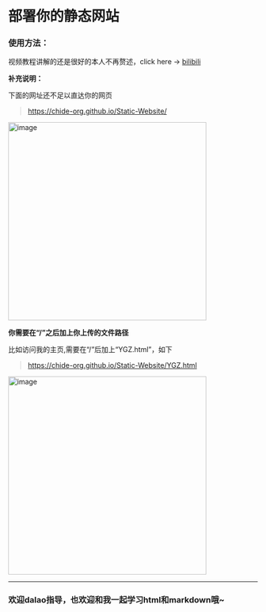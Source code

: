 # 部署你的静态网站

### 使用方法：

视频教程讲解的还是很好的本人不再赘述，click here -> [bilibili](https://www.bilibili.com/video/BV17S4y1P7qH/?p=11&spm_id_from=pageDriver, "静态网站部署")

**补充说明：**

下面的网址还不足以直达你的网页

>https://chide-org.github.io/Static-Website/

<img width="400" alt="image" src="https://github.com/chide-org/Static-Website/assets/144027281/aa074ea0-3ace-4395-bc9c-961a343f0bf9">


**你需要在“/”之后加上你上传的文件路径**

比如访问我的主页,需要在“/”后加上“YGZ.html”，如下

>https://chide-org.github.io/Static-Website/YGZ.html
<img width="400" alt="image" src="https://github.com/chide-org/Static-Website/assets/144027281/61701b72-4822-43df-b449-9d3fd9fc92d4">

***

### 欢迎dalao指导，也欢迎和我一起学习html和markdown哦~
